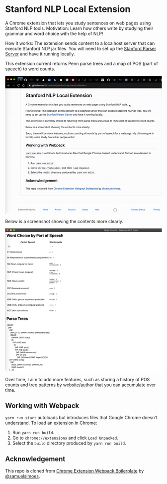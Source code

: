 # Stanford NLP Local Extension

A Chrome extension that lets you study sentences on web pages using Stanford
NLP tools. Motivation: Learn how others write by studying their grammar and
word choice with the help of NLP!

How it works: The extension sends content to a localhost server that can execute
Stanford NLP jar files. You will need to set up the
[Stanford Parser Server](https://github.com/dicksontsai/stanford_parser_server)
and have it running locally.

This extension current returns Penn parse trees and a map of POS (part of
speech) to word counts.

![Extension demo](https://github.com/dicksontsai/stanford-nlp-local-extension/blob/master/extension-demo.gif)

Below is a screenshot showing the contents more clearly.

![Extension screenshot](https://github.com/dicksontsai/stanford-nlp-local-extension/blob/master/extension-screenshot.png)

Over time, I aim to add more features, such as storing a history of POS counts
and tree patterns by website/author that you can accumulate over time.

## Working with Webpack

`yarn run start` autoloads but introduces files that Google Chrome doesn't understand. To load an extension in Chrome:

1. Run `yarn run build`.
1. Go to `chrome://extensions` and click `Load Unpacked`.
1. Select the `build` directory produced by `yarn run build`.

## Acknowledgement

This repo is cloned from [Chrome Extension Webpack Boilerplate](https://github.com/samuelsimoes/chrome-extension-webpack-boilerplate) by
[@samuelsimoes](https://twitter.com/samuelsimoes).
